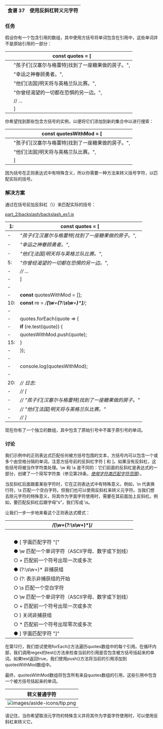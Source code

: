 | 食谱 37 | 使用反斜杠转义元字符 |
| --- | --- |

### 任务

假设你有一个包含引用的数组，其中使用方括号将单词包含在引用中，这些单词并不是原始引用的一部分：

|   | const quotes = [ |
| --- | --- |
|   | "孩子们[汉塞尔与格蕾特]找到了一座糖果做的房子。", |
|   | "幸运之神眷顾勇者。", |
|   | "他们[法国]明天将与英格兰队比赛。", |
|   | "你曾经渴望的一切都在恐惧的另一边。", |
|   | // ... |
|   | ] |

你希望找到那些包含方括号的实例，以便将它们添加到新的集合中以进行搜索：

|   | const quotesWithMod = [ |
| --- | --- |
|   | "孩子们[汉塞尔与格蕾特]找到了一座糖果做的房子。", |
|   | "他们[法国]明天将与英格兰队比赛。", |
|   | ] |

因为括号在正则表达式中有特殊含义，所以你需要一种方法来转义括号字符，以匹配实际的括号。

### 解决方案

通过在括号前加反斜杠（\）来匹配实际的括号：

[part_2/backslash/backslash_ex1.js](http://media.pragprog.com/titles/fkjavascript/code/part_2/backslash/backslash_ex1.js)

| 1:  | **const** quotes = [ |
| --- | --- |
| -  | *"孩子们[汉塞尔与格蕾特]找到了一座糖果做的房子。"*, |
| -  | *"幸运之神眷顾勇者。"*, |
| -  | *"他们[法国]明天将与英格兰队比赛。"*, |
| 5:  | *"你曾经渴望的一切都在恐惧的另一边。"*, |
| -  | *// ...* |
| -  | ] |
| -  |  |
| -  | **const** quotesWithMod = []; |
| 10:  | **const** re = */**\[\w**+**(?:\s\w**+**)*****\]**/*; |
| -  |  |
| -  | quotes.forEach(quote => { |
| -  | **if** (re.test(quote)) { |
| -  | quotesWithMod.push(quote); |
| 15:  | } |
| -  | }); |
| -  |  |
| -  | console.log(quotesWithMod); |
| -  |  |
| 20:  | *// 日志:* |
| -  | *// [* |
| -  | *// "孩子们[汉塞尔与格蕾特]找到了一座糖果做的房子。"* |
| -  | *// "他们[法国]明天将与英格兰队比赛。"* |
| -  | *// ]* |

现在你有了一个独立的数组，其中包含了原始引号中不属于原引号的单词。

### 讨论

我们示例中的正则表达式匹配任何被方括号包围的文本，方括号内可以包含一个或多个由空格分隔的单词。注意方括号前的反斜杠字符 [ 和 ]。如果没有反斜杠，这些括号将被当作字符类处理。\w 和 \s 是不同的：它们前面的反斜杠是表达式的一部分，创建了一个简写字符类（参见第28条，[*使用字符类匹配字符范围*](f_0039.xhtml#rcp.character_class_range)）。

当反斜杠后面跟着某些字符时，它在正则表达式中有特殊意义。例如，\n 代表换行符，\s 匹配一个空白字符。但我们也可以使用反斜杠来转义元字符。当我们想去除元字符的特殊意义，将其作为字面字符使用时，需要在其前面加上反斜杠。例如，要匹配反斜杠后跟字母“s”，我们写成 \\s。

让我们一步一步地来看这个正则表达式模式：

|   | /\[\w+(?:\s\w+)*\]/ |
| --- | --- |
|   |  |
|   | ● \[ 字面匹配字符 "[" |
|   | ● \w 匹配一个单词字符（ASCII字母、数字或下划线） |
|   | ○ + 匹配前一个符号出现一次或多次 |
|   | ● (?:\s\w+)* 非捕获组 |
|   | ○ (?: 表示非捕获组的开始 |
|   | ○ \s 匹配一个空白字符 |
|   | ○ \w 匹配一个单词字符（ASCII字母、数字或下划线） |
|   | ○ + 匹配前一个符号出现一次或多次 |
|   | ○ ) 关闭非捕获组 |
|   | ○ * 匹配前一个符号出现零次或多次 |
|   | ● \] 字面匹配字符 "]" |

在第12行，我们尝试使用forEach()方法遍历quotes数组中的每个引用。在循环内部，我们调用regex的test()方法来检查当前的引用是否包含被方括号括起来的单词。如果test返回true，我们使用push()方法将当前的引用添加到quotesWithMod数组中。

最终，quotesWithMod数组将包含所有来自quotes数组的引用，这些引用中包含一个被方括号括起来的单词。

| 转义普通字符 |
| --- |
| ![images/aside-icons/tip.png](images/aside-icons/tip.png) | 如果你尝试转义一个不是元字符的字符，那么该字符将被当作字面字符处理，不会发生任何变化。换句话说，转义一个非元字符对引擎的解析没有任何影响。以下是一个例子：`code`标签不应该出现在这里。但这个规则有一个例外：如果你设置了u标志，引擎将对反斜杠的使用进行更严格的检查，并会抛出错误。关于u标志的更多信息，请参阅第43条[*启用Unicode特性（u标志）*](f_0054.xhtml#rcp.flag_u)。 |

请记住，当你希望取消元字符的特殊含义并将其作为字面字符使用时，可以使用反斜杠来转义它。
